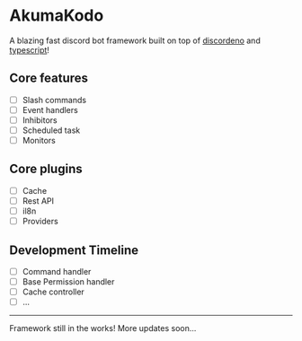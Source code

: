 # AkumaKodo

A blazing fast discord bot framework built on top of [discordeno](https://github.com/discordeno/discordeno) and [typescript](https://www.typescriptlang.org/)!

## Core features

- [ ] Slash commands
- [ ] Event handlers
- [ ] Inhibitors
- [ ] Scheduled task
- [ ] Monitors

## Core plugins

- [ ] Cache
- [ ] Rest API
- [ ] il8n
- [ ] Providers

## Development Timeline

- [ ] Command handler
- [ ] Base Permission handler
- [ ] Cache controller
- [ ] ...

---

Framework still in the works! More updates soon...

